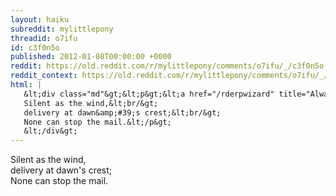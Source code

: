 ```yaml
---
layout: haiku
subreddit: mylittlepony
threadid: o7ifu
id: c3f0n5o
published: 2012-01-08T00:00:00 +0000
reddit: https://old.reddit.com/r/mylittlepony/comments/o7ifu/_/c3f0n5o
reddit_context: https://old.reddit.com/r/mylittlepony/comments/o7ifu/_/c3f0n5o?context=3
html: |
   &lt;div class="md"&gt;&lt;p&gt;&lt;a href="/rderpwizard" title="Always Relevant / Textifree Derivative / Paper Bag Princess"&gt;&lt;/a&gt; 
   Silent as the wind,&lt;br/&gt;
   delivery at dawn&amp;#39;s crest;&lt;br/&gt;
   None can stop the mail.&lt;/p&gt;
   &lt;/div&gt;
---
```


[](/rderpwizard "Always Relevant / Textifree Derivative / Paper Bag Princess") 
Silent as the wind,  
delivery at dawn's crest;  
None can stop the mail.